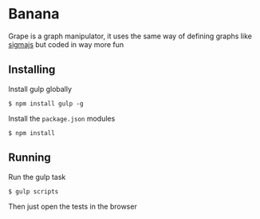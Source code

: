 # Banana

Grape is a graph manipulator, it uses the same way of defining graphs like [sigmajs](http://sigmajs.org/) but coded in way more fun

## Installing

Install gulp globally

    $ npm install gulp -g

Install the `package.json` modules

    $ npm install

## Running

Run the gulp task

    $ gulp scripts

Then just open the tests in the browser
